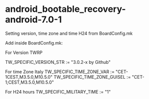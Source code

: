 # android_bootable_recovery-android-7.0-1

Setting version, time zone and time H24 from BoardConfig.mk

Add inside BoardConfig.mk:

 For Version TWRP
 
TW_SPECIFIC_VERSION_STR := "3.0.2-x by Github"

 For time Zone Italy
TW_SPECIFIC_TIME_ZONE_VAR := "CET-1CEST,M3.5.0,M10.5.0"
TW_SPECIFIC_TIME_ZONE_GUISEL := "CET-1;CEST,M3.5.0,M10.5.0"

 For H24 hours
TW_SPECIFIC_MILITARY_TIME := "1"
